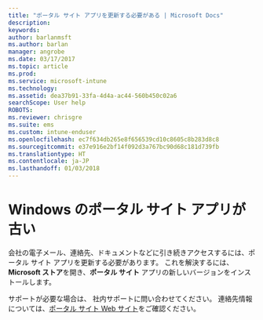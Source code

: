 ```yaml
---
title: "ポータル サイト アプリを更新する必要がある | Microsoft Docs"
description: 
keywords: 
author: barlanmsft
ms.author: barlan
manager: angrobe
ms.date: 03/17/2017
ms.topic: article
ms.prod: 
ms.service: microsoft-intune
ms.technology: 
ms.assetid: dea37b91-33fa-4d4a-ac44-560b450c02a6
searchScope: User help
ROBOTS: 
ms.reviewer: chrisgre
ms.suite: ems
ms.custom: intune-enduser
ms.openlocfilehash: ec7f634db265e8f656539cd10c8605c8b283d8c8
ms.sourcegitcommit: e37e916e2bf14f092d3a767bc90d68c181d739fb
ms.translationtype: HT
ms.contentlocale: ja-JP
ms.lasthandoff: 01/03/2018
---
```

# <a name="your-company-portal-app-for-windows-is-out-of-date"></a>Windows のポータル サイト アプリが古い

会社の電子メール、連絡先、ドキュメントなどに引き続きアクセスするには、ポータル サイト アプリを更新する必要があります。 これを解決するには、**Microsoft ストア**を開き、**ポータル サイト** アプリの新しいバージョンをインストールします。

サポートが必要な場合は、 社内サポートに問い合わせてください。 連絡先情報については、[ポータル サイト Web サイト](https://portal.manage.microsoft.com#HelpDeskDialog)をご確認ください。
